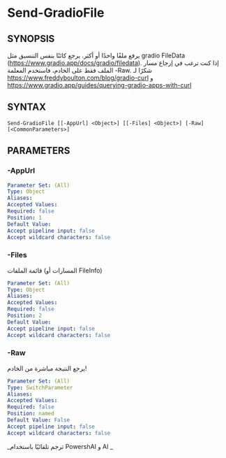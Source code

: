 ﻿---
external help file: powershai-help.xml
schema: 2.0.0
powershai: true
---

# Send-GradioFile

## SYNOPSIS <!--!= @#Synop !-->
يرفع ملفًا واحدًا أو أكثر.
يرجع كائنًا بنفس التنسيق مثل gradio FileData (https://www.gradio.app/docs/gradio/filedata).
إذا كنت ترغب في إرجاع مسار الملف فقط على الخادم، فاستخدم المعلمة -Raw.
شكرًا لـ https://www.freddyboulton.com/blog/gradio-curl و https://www.gradio.app/guides/querying-gradio-apps-with-curl

## SYNTAX <!--!= @#Syntax !-->

```
Send-GradioFile [[-AppUrl] <Object>] [[-Files] <Object>] [-Raw] [<CommonParameters>]
```

## PARAMETERS <!--!= @#Params !-->

### -AppUrl

```yml
Parameter Set: (All)
Type: Object
Aliases: 
Accepted Values: 
Required: false
Position: 1
Default Value: 
Accept pipeline input: false
Accept wildcard characters: false
```

### -Files
قائمة الملفات (المسارات أو FileInfo)

```yml
Parameter Set: (All)
Type: Object
Aliases: 
Accepted Values: 
Required: false
Position: 2
Default Value: 
Accept pipeline input: false
Accept wildcard characters: false
```

### -Raw
يرجع النتيجة مباشرة من الخادم!

```yml
Parameter Set: (All)
Type: SwitchParameter
Aliases: 
Accepted Values: 
Required: false
Position: named
Default Value: False
Accept pipeline input: false
Accept wildcard characters: false
```




<!--PowershaiAiDocBlockStart-->
_ترجم تلقائيًا باستخدام PowershAI و AI 
_
<!--PowershaiAiDocBlockEnd-->
